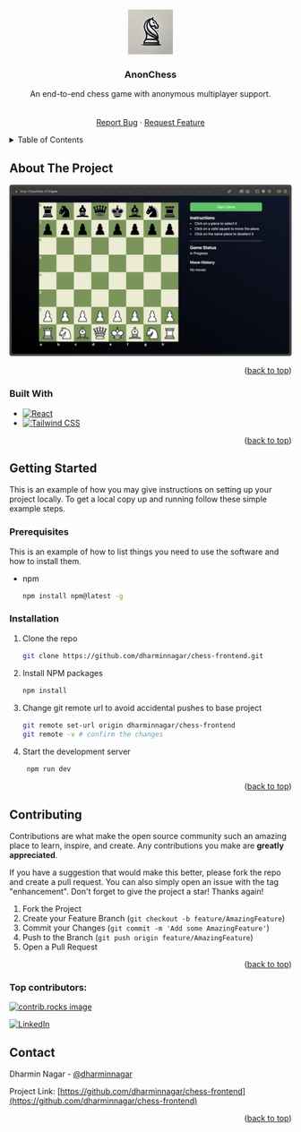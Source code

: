 <a id="readme-top"></a>



<!-- PROJECT LOGO -->
<br />
<div align="center">
  <a href="https://github.com/dharminnagar/chess-frontend">
    <img src="/public/chessLogo.png" alt="Logo" width="80" height="80">
  </a>

<h3 align="center">AnonChess</h3>

  <p align="center">
    An end-to-end chess game with anonymous multiplayer support.
    <br />
    <br />
    <br />
    <a href="https://github.com/dharminnagar/chess-frontend/issues/new?labels=bug&template=bug-report---.md">Report Bug</a>
    ·
    <a href="https://github.com/dharminnagar/chess-frontend/issues/new?labels=enhancement&template=feature-request---.md">Request Feature</a>
  </p>
</div>



<!-- TABLE OF CONTENTS -->
<details>
  <summary>Table of Contents</summary>
  <ol>
    <li>
      <a href="#about-the-project">About The Project</a>
      <ul>
        <li><a href="#built-with">Built With</a></li>
      </ul>
    </li>
    <li>
      <a href="#getting-started">Getting Started</a>
      <ul>
        <li><a href="#prerequisites">Prerequisites</a></li>
        <li><a href="#installation">Installation</a></li>
      </ul>
    </li>
    <li><a href="#contributing">Contributing</a></li>
    <li><a href="#contact">Contact</a></li>
  </ol>
</details>



<!-- ABOUT THE PROJECT -->
## About The Project

![ChessBoard Screen Shot](/public/pageScreenshot.png)

<p align="right">(<a href="#readme-top">back to top</a>)</p>



### Built With

* [![React][React.js]][React-url]
* [![Tailwind CSS][TailwindCSS.com]][Tailwind-url]

<p align="right">(<a href="#readme-top">back to top</a>)</p>



<!-- GETTING STARTED -->
## Getting Started

This is an example of how you may give instructions on setting up your project locally.
To get a local copy up and running follow these simple example steps.

### Prerequisites

This is an example of how to list things you need to use the software and how to install them.
* npm
  ```sh
  npm install npm@latest -g
  ```

### Installation

1. Clone the repo
   ```sh
   git clone https://github.com/dharminnagar/chess-frontend.git
   ```
2. Install NPM packages
   ```sh
   npm install
   ```
3. Change git remote url to avoid accidental pushes to base project
   ```sh
   git remote set-url origin dharminnagar/chess-frontend
   git remote -v # confirm the changes
   ```
4. Start the development server
   ```sh
    npm run dev
    ```

<p align="right">(<a href="#readme-top">back to top</a>)</p>


<!-- CONTRIBUTING -->
## Contributing

Contributions are what make the open source community such an amazing place to learn, inspire, and create. Any contributions you make are **greatly appreciated**.

If you have a suggestion that would make this better, please fork the repo and create a pull request. You can also simply open an issue with the tag "enhancement".
Don't forget to give the project a star! Thanks again!

1. Fork the Project
2. Create your Feature Branch (`git checkout -b feature/AmazingFeature`)
3. Commit your Changes (`git commit -m 'Add some AmazingFeature'`)
4. Push to the Branch (`git push origin feature/AmazingFeature`)
5. Open a Pull Request

<p align="right">(<a href="#readme-top">back to top</a>)</p>

### Top contributors:

<a href="https://github.com/dharminnagar/chess-frontend/graphs/contributors">
  <img src="https://contrib.rocks/image?repo=dharminnagar/chess-frontend" alt="contrib.rocks image" />
  
  [![LinkedIn][linkedin-shield]](https://www.linkedin.com/in/nagardharmin/)
</a>

<!-- CONTACT -->
## Contact

Dharmin Nagar - [@dharminnagar](https://twitter.com/dharminnagar)

Project Link: [https://github.com/dharminnagar/chess-frontend](https://github.com/dharminnagar/chess-frontend)

<p align="right">(<a href="#readme-top">back to top</a>)</p>


<!-- MARKDOWN LINKS & IMAGES -->
<!-- https://www.markdownguide.org/basic-syntax/#reference-style-links -->
[contributors-shield]: https://img.shields.io/github/contributors/dharminnagar/chess-frontend.svg?style=for-the-badge
[contributors-url]: https://github.com/dharminnagar/chess-frontend/graphs/contributors
[forks-shield]: https://img.shields.io/github/forks/dharminnagar/chess-frontend.svg?style=for-the-badge
[forks-url]: https://github.com/dharminnagar/chess-frontend/network/members
[stars-shield]: https://img.shields.io/github/stars/dharminnagar/chess-frontend.svg?style=for-the-badge
[stars-url]: https://github.com/dharminnagar/chess-frontend/stargazers
[issues-shield]: https://img.shields.io/github/issues/dharminnagar/chess-frontend.svg?style=for-the-badge
[issues-url]: https://github.com/dharminnagar/chess-frontend/issues
[license-shield]: https://img.shields.io/github/license/dharminnagar/chess-frontend.svg?style=for-the-badge
[license-url]: https://github.com/dharminnagar/chess-frontend/blob/master/LICENSE.txt
[linkedin-shield]: https://img.shields.io/badge/-LinkedIn-black.svg?style=for-the-badge&logo=linkedin&colorB=555
[linkedin-url]: https://linkedin.com/in/nagardharmin
[product-screenshot]: images/screenshot.png
[Next.js]: https://img.shields.io/badge/next.js-000000?style=for-the-badge&logo=nextdotjs&logoColor=white
[Next-url]: https://nextjs.org/
[React.js]: https://img.shields.io/badge/React-20232A?style=for-the-badge&logo=react&logoColor=61DAFB
[React-url]: https://reactjs.org/
[Vue.js]: https://img.shields.io/badge/Vue.js-35495E?style=for-the-badge&logo=vuedotjs&logoColor=4FC08D
[Vue-url]: https://vuejs.org/
[Angular.io]: https://img.shields.io/badge/Angular-DD0031?style=for-the-badge&logo=angular&logoColor=white
[Angular-url]: https://angular.io/
[Svelte.dev]: https://img.shields.io/badge/Svelte-4A4A55?style=for-the-badge&logo=svelte&logoColor=FF3E00
[Svelte-url]: https://svelte.dev/
[Laravel.com]: https://img.shields.io/badge/Laravel-FF2D20?style=for-the-badge&logo=laravel&logoColor=white
[Laravel-url]: https://laravel.com
[Bootstrap.com]: https://img.shields.io/badge/Bootstrap-563D7C?style=for-the-badge&logo=bootstrap&logoColor=white
[Bootstrap-url]: https://getbootstrap.com
[JQuery.com]: https://img.shields.io/badge/jQuery-0769AD?style=for-the-badge&logo=jquery&logoColor=white
[JQuery-url]: https://jquery.com 
[TailwindCSS.com]: https://img.shields.io/badge/Tailwind_CSS-38B2AC?style=for-the-badge&logo=tailwind-css&logoColor=white
[Tailwind-url]: https://tailwindcss.com/
